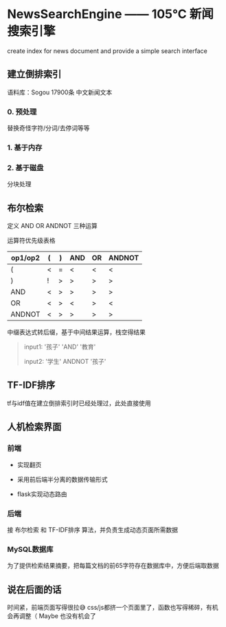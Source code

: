 # NewsSearchEngine —— 105℃ 新闻搜索引擎
create index for news document and provide a simple search interface

## 建立倒排索引

语料库：Sogou 17900条 中文新闻文本

### 0. 预处理

替换奇怪字符/分词/去停词等等

### 1. 基于内存

### 2. 基于磁盘

分块处理

## 布尔检索

定义 AND OR ANDNOT 三种运算

运算符优先级表格

| op1/op2 | (    | )    | AND  | OR   | ANDNOT |
| ------- | ---- | ---- | ---- | ---- | ------ |
| (       | <    | =    | <    | <    | <      |
| )       | !    | >    | >    | >    | >      |
| AND     | <    | >    | >    | >    | >      |
| OR      | <    | >    | <    | >    | <      |
| ANDNOT  | <    | >    | >    | >    | >      |

中缀表达式转后缀，基于中间结果运算，栈空得结果

> input1: '孩子' 'AND' '教育'
>
> input2: '学生' ANDNOT '孩子'

## TF-IDF排序

tf与idf值在建立倒排索引时已经处理过，此处直接使用

## 人机检索界面

### 前端

- 实现翻页


- 采用前后端半分离的数据传输形式


- flask实现动态路由


### 后端

接 布尔检索 和 TF-IDF排序 算法，并负责生成动态页面所需数据

### MySQL数据库

为了提供检索结果摘要，把每篇文档的前65字符存在数据库中，方便后端取数据

## 说在后面的话

时间紧，前端页面写得很拉😅 css/js都挤一个页面里了，函数也写得稀碎，有机会再调整（ Maybe 也没有机会了